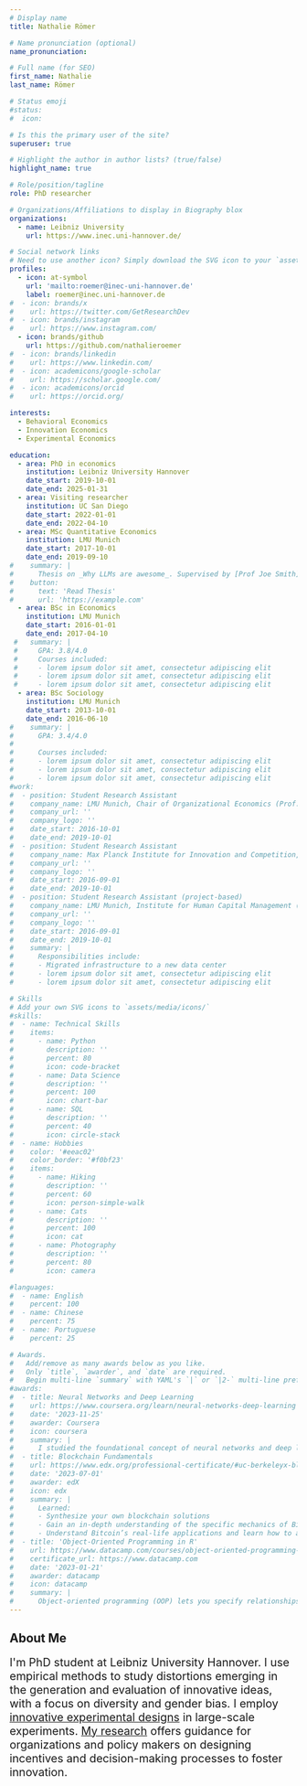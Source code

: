 ```yaml
---
# Display name
title: Nathalie Römer

# Name pronunciation (optional)
name_pronunciation: 

# Full name (for SEO)
first_name: Nathalie
last_name: Römer

# Status emoji
#status:
#  icon: 

# Is this the primary user of the site?
superuser: true

# Highlight the author in author lists? (true/false)
highlight_name: true

# Role/position/tagline
role: PhD researcher

# Organizations/Affiliations to display in Biography blox
organizations:
  - name: Leibniz University
    url: https://www.inec.uni-hannover.de/

# Social network links
# Need to use another icon? Simply download the SVG icon to your `assets/media/icons/` folder.
profiles:
  - icon: at-symbol
    url: 'mailto:roemer@inec-uni-hannover.de'
    label: roemer@inec.uni-hannover.de
#  - icon: brands/x
#    url: https://twitter.com/GetResearchDev
#  - icon: brands/instagram
#    url: https://www.instagram.com/
  - icon: brands/github
    url: https://github.com/nathalieroemer
#  - icon: brands/linkedin
#    url: https://www.linkedin.com/
#  - icon: academicons/google-scholar
#    url: https://scholar.google.com/
#  - icon: academicons/orcid
#    url: https://orcid.org/

interests:
  - Behavioral Economics
  - Innovation Economics
  - Experimental Economics

education:
  - area: PhD in economics
    institution: Leibniz University Hannover
    date_start: 2019-10-01
    date_end: 2025-01-31 
  - area: Visiting researcher
    institution: UC San Diego
    date_start: 2022-01-01
    date_end: 2022-04-10
  - area: MSc Quantitative Economics
    institution: LMU Munich
    date_start: 2017-10-01
    date_end: 2019-09-10
#    summary: |
#      Thesis on _Why LLMs are awesome_. Supervised by [Prof Joe Smith](https://example.com). Presented papers at 5 IEEE conferences with the contributions being published in 2 Springer journals.
#    button:
#      text: 'Read Thesis'
#      url: 'https://example.com'
  - area: BSc in Economics
    institution: LMU Munich
    date_start: 2016-01-01
    date_end: 2017-04-10
 #   summary: |
 #     GPA: 3.8/4.0
 #     Courses included:
 #     - lorem ipsum dolor sit amet, consectetur adipiscing elit
 #     - lorem ipsum dolor sit amet, consectetur adipiscing elit
 #     - lorem ipsum dolor sit amet, consectetur adipiscing elit
  - area: BSc Sociology
    institution: LMU Munich
    date_start: 2013-10-01
    date_end: 2016-06-10
#    summary: |
#      GPA: 3.4/4.0
#      
#      Courses included:
#      - lorem ipsum dolor sit amet, consectetur adipiscing elit
#      - lorem ipsum dolor sit amet, consectetur adipiscing elit
#      - lorem ipsum dolor sit amet, consectetur adipiscing elit
#work:
#  - position: Student Research Assistant
#    company_name: LMU Munich, Chair of Organizational Economics (Prof. Englmaier)
#    company_url: ''
#    company_logo: ''
#    date_start: 2016-10-01
#    date_end: 2019-10-01
#  - position: Student Research Assistant
#    company_name: Max Planck Institute for Innovation and Competition,  (Prof. #Harhoff)
#    company_url: ''
#    company_logo: ''
#    date_start: 2016-09-01
#    date_end: 2019-10-01
#  - position: Student Research Assistant (project-based)
#    company_name: LMU Munich, Institute for Human Capital Management (Prof. Weller)
#    company_url: ''
#    company_logo: ''
#    date_start: 2016-09-01
#    date_end: 2019-10-01
#    summary: |
#      Responsibilities include:
#      - Migrated infrastructure to a new data center
#      - lorem ipsum dolor sit amet, consectetur adipiscing elit
#      - lorem ipsum dolor sit amet, consectetur adipiscing elit

# Skills
# Add your own SVG icons to `assets/media/icons/`
#skills:
#  - name: Technical Skills
#    items:
#      - name: Python
#        description: ''
#        percent: 80
#        icon: code-bracket
#      - name: Data Science
#        description: ''
#        percent: 100
#        icon: chart-bar
#      - name: SQL
#        description: ''
#        percent: 40
#        icon: circle-stack
#  - name: Hobbies
#    color: '#eeac02'
#    color_border: '#f0bf23'
#    items:
#      - name: Hiking
#        description: ''
#        percent: 60
#        icon: person-simple-walk
#      - name: Cats
#        description: ''
#        percent: 100
#        icon: cat
#      - name: Photography
#        description: ''
#        percent: 80
#        icon: camera

#languages:
#  - name: English
#    percent: 100
#  - name: Chinese
#    percent: 75
#  - name: Portuguese
#    percent: 25

# Awards.
#   Add/remove as many awards below as you like.
#   Only `title`, `awarder`, and `date` are required.
#   Begin multi-line `summary` with YAML's `|` or `|2-` multi-line prefix and indent 2 spaces below.
#awards:
#  - title: Neural Networks and Deep Learning
#    url: https://www.coursera.org/learn/neural-networks-deep-learning
#    date: '2023-11-25'
#    awarder: Coursera
#    icon: coursera
#    summary: |
#      I studied the foundational concept of neural networks and deep learning. By the end, I was familiar with the significant technological trends driving the rise of deep learning; build, train, and apply fully connected deep neural networks; implement efficient (vectorized) neural networks; identify key parameters in a neural network’s architecture; and apply deep learning to your own applications.
#  - title: Blockchain Fundamentals
#    url: https://www.edx.org/professional-certificate/#uc-berkeleyx-blockchain-fundamentals
#    date: '2023-07-01'
#    awarder: edX
#    icon: edx
#    summary: |
#      Learned:
#      - Synthesize your own blockchain solutions
#      - Gain an in-depth understanding of the specific mechanics of Bitcoin
#      - Understand Bitcoin’s real-life applications and learn how to attack and destroy Bitcoin, Ethereum, smart contracts and Dapps, and alternatives to Bitcoin’s Proof-of-Work consensus algorithm
#  - title: 'Object-Oriented Programming in R'
#    url: https://www.datacamp.com/courses/object-oriented-programming-with-s3-and-r6-in-r
#    certificate_url: https://www.datacamp.com
#    date: '2023-01-21'
#    awarder: datacamp
#    icon: datacamp
#    summary: |
#      Object-oriented programming (OOP) lets you specify relationships between functions and the objects that they can act on, helping you manage complexity in your code. This is an intermediate level course, providing an introduction to OOP, using the S3 and R6 systems. S3 is a great day-to-day R programming tool that simplifies some of the functions that you write. R6 is especially useful for industry-specific analyses, working with web APIs, and building GUIs.
---
```


## About Me
<div style="font-size: calc(1em * 1.4) !important">
I'm PhD student at Leibniz University Hannover. I use empirical methods to study distortions emerging in the generation and evaluation of innovative ideas, with a focus on diversity and gender bias. I employ <a href="/wit/">innovative experimental designs</a> in large-scale experiments. <a href="/paper/">My research</a> offers guidance for organizations and policy makers on designing incentives and decision-making processes to foster innovation.</div>

<br>